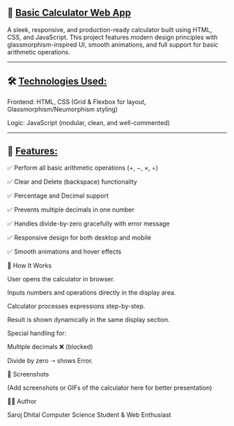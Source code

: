 ## 🧮 <u>**Basic Calculator Web App**</u>

A sleek, responsive, and production-ready calculator built using HTML, CSS, and JavaScript.
This project features modern design principles with glassmorphism-inspired UI, smooth animations, and full support for basic arithmetic operations.
***

## 🛠️ <u>**Technologies Used:**</u>

Frontend: HTML, CSS (Grid & Flexbox for layout, Glassmorphism/Neumorphism styling)

Logic: JavaScript (modular, clean, and well-commented)
***

## 🔑 <u>**Features:**</u>

✅ Perform all basic arithmetic operations (+, −, ×, ÷)

✅ Clear and Delete (backspace) functionality

✅ Percentage and Decimal support

✅ Prevents multiple decimals in one number

✅ Handles divide-by-zero gracefully with error message

✅ Responsive design for both desktop and mobile

✅ Smooth animations and hover effects

🚀 How It Works

User opens the calculator in browser.

Inputs numbers and operations directly in the display area.

Calculator processes expressions step-by-step.

Result is shown dynamically in the same display section.

Special handling for:

Multiple decimals ❌ (blocked)

Divide by zero ➝ shows Error.

📸 Screenshots

(Add screenshots or GIFs of the calculator here for better presentation)

👨‍💻 Author

Saroj Dhital
Computer Science Student & Web Enthusiast
